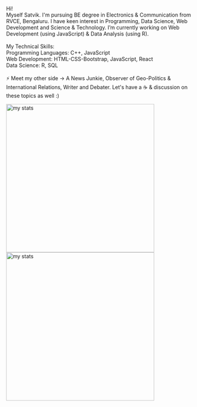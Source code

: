 Hi!
<br>
Myself Satvik. I'm pursuing BE degree in Electronics & Communication from RVCE, Bengaluru. I have keen interest in Programming, Data Science, Web Development and Science & Technology. I’m currently working on Web Development (using JavaScript) & Data Analysis (using R).
<br><br>
My Technical Skills:
<br>
Programming Languages: C++, JavaScript
<br>
Web Development: HTML-CSS-Bootstrap, JavaScript, React
<br>
Data Science: R, SQL
<br><br>
⚡ Meet my other side -> A News Junkie, Observer of Geo-Politics & International Relations, Writer and Debater. Let's have a ☕ & discussion on these topics as well :)
<br>
<p>
  <img src="https://github-readme-stats.vercel.app/api?username=satviktiwari&&show_icons=true&theme=algolia" height="400" width="400" title="my stats">
  <img src="https://github-readme-stats.vercel.app/api/top-langs/?username=satviktiwari&&show_icons=true&title_color=ffffff&icon_color=bb2acf&text_color=daf7dc&bg_color=151515" height="400" width="400" title="my stats">
</p>
